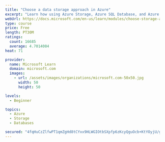 ```yaml
---
title: "Choose a data storage approach in Azure"
excerpt: "Learn how using Azure Storage, Azure SQL Database, and Azure Cosmos DB - or a combination of them - for your business scenario is the best way to get the most performant solution."
webUrl: https://docs.microsoft.com/en-us/learn/modules/choose-storage-approach-in-azure/
type: course
price: Free
length: PT30M
ratings:
  count: 16685
  average: 4.7014084
heat: 71

provider:
  name: Microsoft Learn
  domain: microsoft.com
  images:
    - url: /assets/images/organizations/microsoft.com-50x50.jpg
      width: 50
      height: 50

levels:
  - Beginner

topics:
  - Azure
  - Storage
  - Databases

secured: "4fqHuCzZlfwPT1qmZgHd8tCYxx9HLWGIOtbSXpfp6zKcyQguOcb+KtYOyjU/gRBc12Xyat4vqg8sEJ7zeq0P4N61Eqf8cqR4QAd4wRKBxT1eGcDAqR58694TWxjaZ7dk0514o7hEbiiXUlYL0oPF5KCFHsPj056YCzl1/uHKzRd7RvrgGAEEIbE6DjEwuPmK3McG3OpOM4h5TNxCWQyzqdGb/Xj6Aug0bd687ZV1O65cfVw0Ya9D7JfBmK2tLvoSytAfJz0NOHmV8ZAx9XB6nASrtiETW9MbpdFqOmNpEZQcoEwENYxB3NF9yIGKfxoMXk1UdRHi6m4P9LHPR16CUcgL57gZYbdMcB8I0LJLvAOOXESBKYQFckX2EaOzJvF8vyEgk3s6GV8aufBomRyaIblrrlYixu+siwxzpNixaPuxvbrIcoY3gBrOr/l4d3oE;wCRTi5W09/Q6go3NPysIHg=="
---
```


